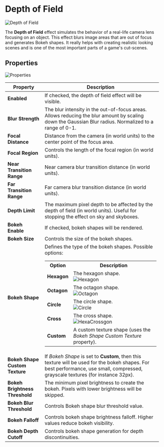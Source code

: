 # Depth of Field

![Depth of Field](media/depth-of-field.png)

The **Depth of Field** effect simulates the behavior of a real-life camera lens focusing on an object. This effect blurs image areas that are out of focus and generates Bokeh shapes. It really helps with creating realistic looking scenes and is one of the most important parts of a game's cut-scenes.

## Properties

![Properties](media/depth-of-field-properties.jpg)

| Property | Description |
|--------|--------|
| **Enabled** | If checked, the depth of field effect will be visible. |
| **Blur Strength** | The blur intensity in the out-of-focus areas. Allows reducing the blur amount by scaling down the Gaussian Blur radius. Normalized to a range of 0-1. |
| **Focal Distance** | Distance from the camera (in world units) to the center point of the focus area. |
| **Focal Region** | Controls the length of the focal region (in world units). |
| **Near Transition Range** | Near camera blur transition distance (in world units). |
| **Far Transition Range** | Far camera blur transition distance (in world units). |
| **Depth Limit** | The maximum pixel depth to be affected by the depth of field (in world units). Useful for stopping the effect on sky and skyboxes. |
| **Bokeh Enable** | If checked, bokeh shapes will be rendered. |
| **Bokeh Size** | Controls the size of the bokeh shapes. |
| **Bokeh Shape** | Defines the type of the bokeh shapes. Possible options: <table><tbody><tr><th>Option</th><th>Description</th></tr><tr><td>**Hexagon**</td><td>The hexagon shape.<br>![Hexagon](media/Bokeh/Bokeh_Hex.png)</td></tr><tr><td>**Octagon**</td><td>The octagon shape.<br>![Octagon](media/Bokeh/Bokeh_Oct.png)</td></tr><tr><td>**Circle**</td><td>The circle shape.<br>![Circle](media/Bokeh/Bokeh_Circle.png)</td></tr><tr><td>**Cross**</td><td>The cross shape.<br>![HexaCrossgon](media/Bokeh/Bokeh_Cross.png)</td></tr><tr><td>**Custom**</td><td>A custom texture shape (uses the *Bokeh Shape Custom Texture* property).</td></tr></tbody></table>|
| **Bokeh Shape Custom Texture** | If *Bokeh Shape* is set to **Custom**, then this texture will be used for the bokeh shapes. For best performance, use small, compressed, grayscale textures (for instance 32px). |
| **Bokeh Brightness Threshold** | The minimum pixel brightness to create the bokeh. Pixels with lower brightness will be skipped. |
| **Bokeh Blur Threshold** | Controls Bokeh shape blur threshold value. |
| **Bokeh Falloff** | Controls bokeh shape brightness falloff. Higher values reduce bokeh visibility. |
| **Bokeh Depth Cutoff** | Controls bokeh shape generation for depth discontinuities. |
